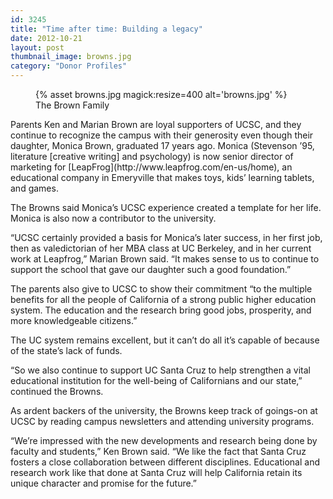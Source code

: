 ```yaml
---
id: 3245
title: "Time after time: Building a legacy"
date: 2012-10-21
layout: post
thumbnail_image: browns.jpg
category: "Donor Profiles"
---
```

<figure class="inline-image right">
{% asset browns.jpg magick:resize=400 alt='browns.jpg' %}
<figcaption>The Brown Family</figcaption></figure>
Parents Ken and Marian Brown are loyal supporters of UCSC, and they continue to recognize the campus with their generosity even though their daughter, Monica Brown, graduated 17 years ago.  
Monica (Stevenson &#8217;95, literature [creative writing] and psychology) is now senior director of marketing for [LeapFrog](http://www.leapfrog.com/en-us/home), an educational company in Emeryville that makes toys, kids&#8217; learning tablets, and games.

The Browns said Monica&#8217;s UCSC experience created a template for her life. Monica is also now a contributor to the university.

&#8220;UCSC certainly provided a basis for Monica&#8217;s later success, in her first job, then as valedictorian of her MBA class at UC Berkeley, and in her current work at Leapfrog,&#8221; Marian Brown said. &#8220;It makes sense to us to continue to support the school that gave our daughter such a good foundation.&#8221;

The parents also give to UCSC to show their commitment &#8220;to the multiple benefits for all the people of California of a strong public higher education system. The education and the research bring good jobs, prosperity, and more knowledgeable citizens.&#8221;

The UC system remains excellent, but it can&#8217;t do all it&#8217;s capable of because of the state&#8217;s lack of funds.

&#8220;So we also continue to support UC Santa Cruz to help strengthen a vital educational institution for the well-being of Californians and our state,&#8221; continued the Browns.

As ardent backers of the university, the Browns keep track of goings-on at UCSC by reading campus newsletters and attending university programs.

&#8220;We&#8217;re impressed with the new developments and research being done by faculty and students,&#8221; Ken Brown said. &#8220;We like the fact that Santa Cruz fosters a close collaboration between different disciplines. Educational and research work like that done at Santa Cruz will help California retain its unique character and promise for the future.&#8221;
